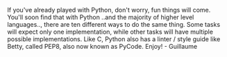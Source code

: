 If you've already played with Python, don't worry, fun things will come. You'll soon find that with Python ..and the majority of higher level languages.., there are ten different ways to do the same thing. Some tasks will expect only one implementation, while other tasks will have multiple possible implementations. Like C, Python also has a linter / style guide like Betty, called PEP8, also now known as PyCode. Enjoy! - Guillaume
